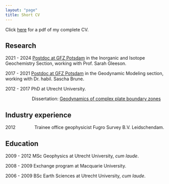 ```yaml
---
layout: "page"
title: Short CV
---
```


Click [here](assets/Glerum_CV_2022.pdf) for a pdf of my complete CV.

Research
----------------------
2021 - 2024 <a href="https://www.gfz-potsdam.de/en/staff/anne-glerum/sec31/" target="target">Postdoc at GFZ Potsdam</a> in the Inorganic and Isotope Geochemistry Section, working with Prof. Sarah Gleeson. 

2017 - 2021 <a href="https://www.gfz-potsdam.de/en/staff/anne-glerum/sec25/" target="target">Postdoc at GFZ Potsdam</a> in the Geodynamic Modeling section, working with Dr. habil. Sascha Brune. 

2012 - 2017 PhD at Utrecht University.

&nbsp;  &nbsp;   &nbsp;   &nbsp;  &nbsp;   &nbsp;  &nbsp;   &nbsp; &nbsp;   &nbsp;  &nbsp;Dissertation: <a href="https://dspace.library.uu.nl/handle/1874/377338" target="target">Geodynamics of complex plate boundary zones</a>

Industry experience
---------------
2012 &nbsp; &nbsp; &nbsp; &nbsp; &nbsp; &nbsp; &nbsp; Trainee office geophysicist Fugro Survey B.V. Leidschendam.

Education
----------
2009 - 2012 MSc Geophysics at Utrecht University, *cum laude*.

2008 - 2009 Exchange program at Macquarie University.

2006 - 2009 BSc Earth Sciences at Utrecht University, *cum laude*.

